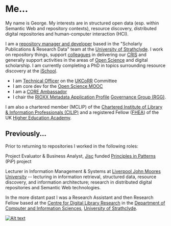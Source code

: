 # Me...

My name is George.  My interests are in structured open data (esp. within Semantic Web and repository contexts),  resource discovery, distributed digital repositories and  human-computer interaction (HCI).

I am a [repository manager and developer](https://www.strath.ac.uk/staff/macgregorgeorgemr/) based in the "Scholarly Publications & Research Data" team at the  [University of Strathclyde](http://www.strath.ac.uk/).  I work on repository things, support [colleagues](http://www.strath.ac.uk/rkes/) in delivering our [CRIS](http://www.eurocris.org) and generally support activities in the areas of [Open Science](https://en.wikipedia.org/wiki/Open_science) and digital scholarship. I am currently completing a PhD in topics surrounding resource discovery at the [iSchool](https://www.strath.ac.uk/research/subjects/computerinformationscience/strathclydeischoolresearchgroup/).

- I am [Technical Officer](http://ukcorr.org/committee/) on the [UKCoRR](http://ukcorr.org/) Committee  
- I am core dev for the [Open Science MOOC](https://opensciencemooc.eu/)
- I am a [CORE Ambassador](https://blog.core.ac.uk/2019/10/16/core-ambassador-george-macgregor/) 
- I chair the [RIOXX Metadata Application Profile](https://rioxx.net/) [Governance Group (RGG)](http://www.rioxx.net/governance/).

I am also a chartered member (MCLIP) of the [Chartered Institute of Library & Information Professionals (CILIP)](http://www.cilip.org.uk/) and a registered Fellow ([FHEA](http://www.heacademy.ac.uk/fellow/applying-to-become-a-fellow)) of the UK [Higher Education Academy](http://www.heacademy.ac.uk/).  

## Previously...

Prior to returning to repositories I worked in the following roles:

Project Evaluator & Business Analyst, [Jisc](https://www.jisc.ac.uk/) funded [Principles in Patterns](http://www.principlesinpatterns.ac.uk/) (PiP) project

Lecturer in Information Management & Systems at [Liverpool John Moores University](https://www.ljmu.ac.uk/) -- lecturing in information retrieval, structured data, resource discovery, and information architecture; research in distributed digital repositories and Semantic Web technologies. 

In the more  distant past I was a Research Assistant and then Research Fellow based  at the [Centre for Digital Library Research](https://www.strath.ac.uk/cdlr/) in the [Department of Computer and Information Sciences](http://www.strath.ac.uk/cis/), [University of Strathclyde](http://www.strath.ac.uk/). 

[![Alt text](https://geo-mac.github.io/images/foaf8015.gif)](https://geo-mac.github.io/george.rdf)
